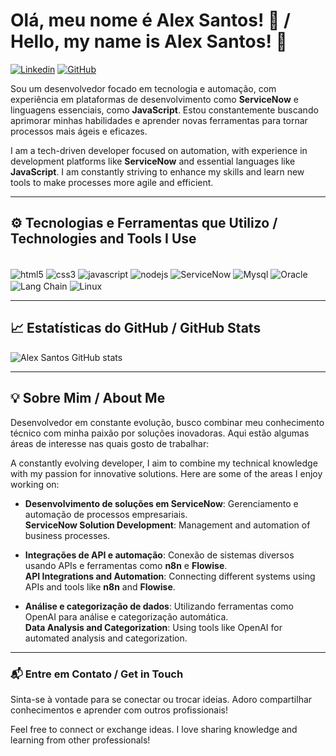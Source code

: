 # Olá, meu nome é Alex Santos! 🙌 / Hello, my name is Alex Santos! 🙌

[![Linkedin](https://img.shields.io/badge/LinkedIn-0077B5?style=for-the-badge&logo=linkedin&logoColor=white)](https://www.linkedin.com/in/alexjpa/) 
[![GitHub](https://img.shields.io/github/followers/alexjpa?style=for-the-badge)](https://github.com/alexjpa)

Sou um desenvolvedor focado em tecnologia e automação, com experiência em plataformas de desenvolvimento como **ServiceNow** e linguagens essenciais, como **JavaScript**. Estou constantemente buscando aprimorar minhas habilidades e aprender novas ferramentas para tornar processos mais ágeis e eficazes.

I am a tech-driven developer focused on automation, with experience in development platforms like **ServiceNow** and essential languages like **JavaScript**. I am constantly striving to enhance my skills and learn new tools to make processes more agile and efficient.

---

## ⚙️ Tecnologias e Ferramentas que Utilizo / Technologies and Tools I Use
<div style="display: inline_block"><br />
<img align="center" alt="html5" src="https://img.shields.io/badge/HTML5-E34F26?style=for-the-badge&logo=html5&logoColor=white" />
<img align="center" alt="css3" src="https://img.shields.io/badge/CSS3-1572B6?style=for-the-badge&logo=css3&logoColor=white" />
<img align="center" alt="javascript" src="https://img.shields.io/badge/JavaScript-F7DF1E?style=for-the-badge&logo=javascript&logoColor=black" />
<img align="center" alt="nodejs" src="https://img.shields.io/badge/Node.js-43853D?style=for-the-badge&logo=node.js&logoColor=white" />
<img align="center" alt="ServiceNow" src="https://img.shields.io/badge/ServiceNow-5A29E4?style=for-the-badge&logo=servicenow&logoColor=white" />
<img align="center" alt="Mysql" src="https://img.shields.io/badge/MySQL-00000F?style=for-the-badge&logo=mysql&logoColor=white" />
<img align="center" alt="Oracle" src="https://img.shields.io/badge/Oracle-F80000?style=for-the-badge&logo=oracle&logoColor=black" />
<img align="center" alt="Lang Chain" src="https://img.shields.io/badge/dialogflow-FF9800?style=for-the-badge&logo=dialogflow&logoColor=white" />
<img align="center" alt="Linux" src="https://img.shields.io/badge/Linux-FCC624?style=for-the-badge&logo=linux&logoColor=black" />
</div>

---

## 📈 Estatísticas do GitHub / GitHub Stats
![Alex Santos GitHub stats](https://github-readme-stats.vercel.app/api?username=alexjpa&show_icons=true&theme=shadow_blue)

---

## 💡 Sobre Mim / About Me
Desenvolvedor em constante evolução, busco combinar meu conhecimento técnico com minha paixão por soluções inovadoras. Aqui estão algumas áreas de interesse nas quais gosto de trabalhar:

A constantly evolving developer, I aim to combine my technical knowledge with my passion for innovative solutions. Here are some of the areas I enjoy working on:

- **Desenvolvimento de soluções em ServiceNow**: Gerenciamento e automação de processos empresariais.  
  **ServiceNow Solution Development**: Management and automation of business processes.

- **Integrações de API e automação**: Conexão de sistemas diversos usando APIs e ferramentas como **n8n** e **Flowise**.  
  **API Integrations and Automation**: Connecting different systems using APIs and tools like **n8n** and **Flowise**.

- **Análise e categorização de dados**: Utilizando ferramentas como OpenAI para análise e categorização automática.  
  **Data Analysis and Categorization**: Using tools like OpenAI for automated analysis and categorization.

---

### 📬 Entre em Contato / Get in Touch
Sinta-se à vontade para se conectar ou trocar ideias. Adoro compartilhar conhecimentos e aprender com outros profissionais!

Feel free to connect or exchange ideas. I love sharing knowledge and learning from other professionals!
